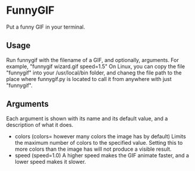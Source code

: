 # FunnyGIF
 Put a funny GIF in your terminal.

## Usage
Run funnygif with the filename of a GIF, and optionally, arguments. For example, "funnygif wizard.gif speed=1.5"
On Linux, you can copy the file "funnygif" into your /usr/local/bin folder, and chaneg the file path to the place where funnygif.py is located to call it from anywhere with just "funnygif".

## Arguments
Each argument is shown with its name and its default value, and a description of what it does.
- colors (colors= however many colors the image has by default) Limits the maximum number of colors to the specified value. Setting this to more colors than the image has will not produce a visible result.
- speed (speed=1.0) A higher speed makes the GIF animate faster, and a lower speed makes it slower.